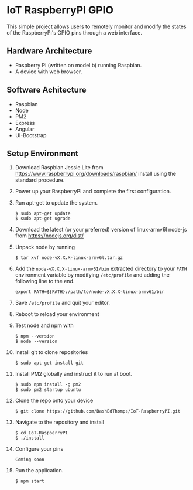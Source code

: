 # IoT RaspberryPI GPIO
This simple project allows users to remotely monitor and modify the states of the RaspberryPI's GPIO pins through a web interface.

## Hardware Architecture
- Raspberry Pi (written on model b) running Raspbian.
- A device with web browser.

## Software Achitecture
- Raspbian
- Node
- PM2
- Express
- Angular
- UI-Bootstrap

## Setup Environment
1. Download Raspbian Jessie Lite from https://www.raspberrypi.org/downloads/raspbian/ install using the standard procedure.

2. Power up your RaspberryPI and complete the first configuration.

3. Run apt-get to update the system.

    ```
    $ sudo apt-get update 
    $ sudo apt-get ugrade
    ``` 
4. Download the latest (or your preferred) version of linux-armv6l node-js from https://nodejs.org/dist/

5. Unpack node by running

    ```
    $ tar xvf node-vX.X.X-linux-armv6l.tar.gz
    ```

6. Add the `node-vX.X.X-linux-armv61/bin` extracted directory to your `PATH` environment variable by modifying `/etc/profile` and adding the following line to the end.

    ```
    export PATH=${PATH}:/path/to/node-vX.X.X-linux-armv61/bin
    ```
7. Save `/etc/profile` and quit your editor.

8. Reboot to reload your environment 
    
9. Test node and npm with 

    ```
    $ npm --version
    $ node --version
    ```
    
10. Install git to clone repositories
    ```
    $ sudo apt-get install git
    ```
    
11. Install PM2 globally and instruct it to run at boot.

    ```
    $ sudo npm install -g pm2
    $ sudo pm2 startup ubuntu
    ```
    
12. Clone the repo onto your device

    ```
    $ git clone https://github.com/BashEdThomps/IoT-RaspberryPI.git
    ```
    
13. Navigate to the repository and install
    ```
    $ cd IoT-RaspberryPI
    $ ./install
    ```
    
13. Configure your pins
    ```
    Coming soon
    ```
14. Run the application.

    ```
    $ npm start
    ```
